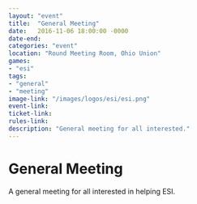```yaml
---
layout: "event"
title:  "General Meeting"
date:   2016-11-06 18:00:00 -0000
date-end:
categories: "event"
location: "Round Meeting Room, Ohio Union"
games:
- "esi"
tags:
- "general"
- "meeting"
image-link: "/images/logos/esi/esi.png"
event-link:
ticket-link:
rules-link:
description: "General meeting for all interested."
---
```

# General Meeting


A general meeting for all interested in helping ESI.
